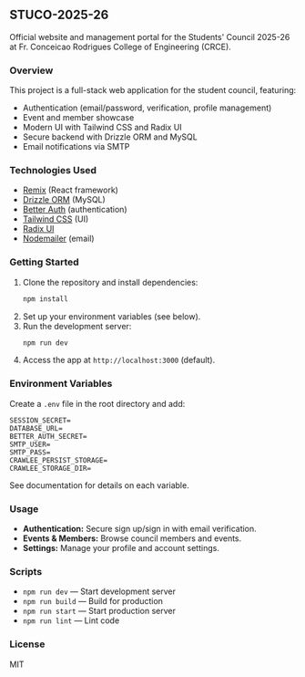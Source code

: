## STUCO-2025-26

Official website and management portal for the Students' Council 2025-26 at Fr. Conceicao Rodrigues College of Engineering (CRCE).

### Overview
This project is a full-stack web application for the student council, featuring:
- Authentication (email/password, verification, profile management)
- Event and member showcase
- Modern UI with Tailwind CSS and Radix UI
- Secure backend with Drizzle ORM and MySQL
- Email notifications via SMTP

### Technologies Used
- [Remix](https://remix.run/) (React framework)
- [Drizzle ORM](https://orm.drizzle.team/) (MySQL)
- [Better Auth](https://www.npmjs.com/package/better-auth) (authentication)
- [Tailwind CSS](https://tailwindcss.com/) (UI)
- [Radix UI](https://www.radix-ui.com/)
- [Nodemailer](https://nodemailer.com/) (email)

### Getting Started
1. Clone the repository and install dependencies:
   ```sh
   npm install
   ```
2. Set up your environment variables (see below).
3. Run the development server:
   ```sh
   npm run dev
   ```
4. Access the app at `http://localhost:3000` (default).

### Environment Variables
Create a `.env` file in the root directory and add:
```
SESSION_SECRET=
DATABASE_URL=
BETTER_AUTH_SECRET=
SMTP_USER=
SMTP_PASS=
CRAWLEE_PERSIST_STORAGE=
CRAWLEE_STORAGE_DIR=
```
See documentation for details on each variable.

### Usage
- **Authentication:** Secure sign up/sign in with email verification.
- **Events & Members:** Browse council members and events.
- **Settings:** Manage your profile and account settings.

### Scripts
- `npm run dev` — Start development server
- `npm run build` — Build for production
- `npm run start` — Start production server
- `npm run lint` — Lint code

### License
MIT
